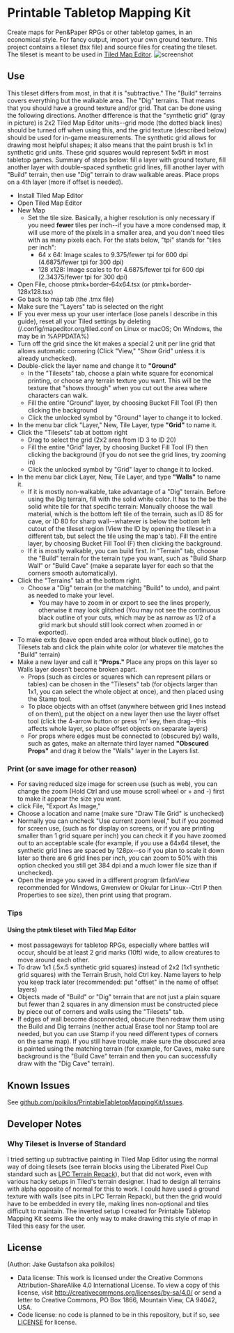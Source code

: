 # Printable Tabletop Mapping Kit
Create maps for Pen&amp;Paper RPGs or other tabletop games, in an economical style. For fancy output, import your own ground texture. This project contains a tileset (tsx file) and source files for creating the tileset. The tileset is meant to be used in [Tiled Map Editor](https://www.mapeditor.org/).
![screenshot](https://github.com/poikilos/PrintableTabletopMappingKit/raw/master/screenshot.png)

## Use
This tileset differs from most, in that it is "subtractive." The "Build" terrains covers everything but the walkable area. The "Dig" terrains. That means that you should have a ground texture and/or grid. That can be done using the following directions. Another difference is that the "synthetic grid" (gray in picture) is 2x2 Tiled Map Editor units--grid mode (the dotted black lines) should be turned off when using this, and the grid texture (described below) should be used for in-game measurements. The synthetic grid allows for drawing most helpful shapes; it also means that the paint brush is 1x1 in synthetic grid units. These grid squares would represent 5x5ft in most tabletop games. Summary of steps below: fill a layer with ground texture, fill another layer with double-spaced synthetic grid lines, fill another layer with "Build" terrain, then use "Dig" terrain to draw walkable areas. Place props on a 4th layer (more if offset is needed).
* Install Tiled Map Editor
* Open Tiled Map Editor
* New Map
  - Set the tile size. Basically, a higher resolution is only necessary if you need **fewer** tiles per inch--if you have a more condensed map, it will use more of the pixels in a smaller area, and you don't need tiles with as many pixels each.
    For the stats below, "tpi" stands for "tiles per inch":
    * 64 x 64: Image scales to 9.375/fewer tpi for 600 dpi (4.6875/fewer tpi for 300 dpi)
    * 128 x128: Image scales to for 4.6875/fewer tpi for 600 dpi (2.34375/fewer tpi for 300 dpi)
* Open File, choose ptmk+border-64x64.tsx (or ptmk+border-128x128.tsx)
* Go back to map tab (the .tmx file)
* Make sure the "Layers" tab is selected on the right
* IF you ever mess up your user interface (lose panels I describe in this guide), reset all your Tiled settings by deleting (/.config/mapeditor.org/tiled.conf on Linux or macOS; On Windows, the may be in %APPDATA%)
* Turn off the grid since the kit makes a special 2 unit per line grid that allows automatic cornering (Click "View," "Show Grid" unless it is already unchecked).
* Double-click the layer name and change it to **"Ground"**
  * In the "Tilesets" tab, choose a plain white square for economical printing, or choose any terrain texture you want. This will be the texture that "shows through" when you cut out the area where characters can walk.
  * Fill the entire "Ground" layer, by choosing Bucket Fill Tool (F) then clicking the background
  * Click the unlocked symbol by "Ground" layer to change it to locked.
* In the menu bar click "Layer," New, Tile Layer, type **"Grid"** to name it.
* Click the "Tilesets" tab at bottom right
  * Drag to select the grid (2x2 area from ID 3 to ID 20)
  * Fill the entire "Grid" layer, by choosing Bucket Fill Tool (F) then clicking the background
    (if you do not see the grid lines, try zooming in)
  * Click the unlocked symbol by "Grid" layer to change it to locked.
* In the menu bar click Layer, New, Tile Layer, and type **"Walls"** to name it.
  * If it is mostly non-walkable, take advantage of a "Dig" terrain. Before using the Dig terrain, fill with the solid white color. It has to the be the solid white tile for that specific terrain: Manually choose the wall material, which is the bottom left tile of the terrain, such as ID 85 for cave, or ID 80 for sharp wall--whatever is below the bottom left cutout of the tileset region (View the ID by opening the tileset in a different tab, but select the tile using the map's tab). Fill the entire layer, by choosing Bucket Fill Tool (F) then clicking the background.
  * If it is mostly walkable, you can build first. In "Terrain" tab, choose the "Build" terrain for the terrain type you want, such as "Build Sharp Wall" or "Build Cave" (make a separate layer for each so that the corners smooth automatically).
* Click the "Terrains" tab at the bottom right.
  * Choose a "Dig" terrain (or the matching "Build" to undo), and paint as needed to make your level.
    * You may have to zoom in or export to see the lines properly, otherwise it may look glitched (You may not see the continuous black outline of your cuts, which may be as narrow as 1/2 of a grid mark but should still look correct when zoomed in or exported).
* To make exits (leave open ended area without black outline), go to Tilesets tab and click the plain white color (or whatever tile matches the "Build" terrain)
* Make a new layer and call it **"Props."** Place any props on this layer so Walls layer doesn't become broken apart.
  * Props (such as circles or squares which can represent pillars or tables) can be chosen in the "Tilesets" tab (for objects larger than 1x1, you can select the whole object at once), and then placed using the Stamp tool.
  * To place objects with an offset (anywhere between grid lines instead of on them), put the object on a new layer then use the layer offset tool (click the 4-arrow button or press 'm' key, then drag--this affects whole layer, so place offset objects on separate layers)
  * For props where edges must be connected to (obscured by) walls, such as gates, make an alternate third layer named **"Obscured Props"** and drag it below the "Walls" layer in the Layers list.

### Print (or save image for other reason)
  * For saving reduced size image for screen use (such as web), you can change the zoom (Hold Ctrl and use mouse scroll wheel or + and -) first to make it appear the size you want.
  * click File, "Export As Image,"
  * Choose a location and name (make sure "Draw Tile Grid" is unchecked)
  * Normally you can uncheck "Use current zoom level," but if you zoomed for screen use, (such as for display on screens, or if you are printing smaller than 1 grid square per inch) you can check it if you have zoomed out to an acceptable scale (for example, if you use a 64x64 tileset, the synthetic grid lines are spaced by 128px--so if you plan to scale it down later so there are 6 grid lines per inch, you can zoom to 50% with this option checked you still get 384 dpi and a much lower file size than if unchecked).
  * Open the image you saved in a different program (IrfanView recommended for Windows, Gwenview or Okular for Linux--Ctrl P then Properties to see size), then print using that program.

### Tips
#### Using the ptmk tileset with Tiled Map Editor
* most passageways for tabletop RPGs, especially where battles will occur, should be at least 2 grid marks (10ft) wide, to allow creatures to move around each other.
* To draw 1x1 (.5x.5 synthetic grid squares) instead of 2x2 (1x1 synthetic grid squares) with the Terrain Brush, hold Ctrl key. Name layers to help you keep track later (recommended: put "offset" in the name of offset layers)
* Objects made of "Build" or "Dig" terrain that are not just a plain square but fewer than 2 squares in any dimension must be constructed piece by piece out of corners and walls using the "Tilesets" tab.
* If edges of wall become disconnected, obscure then redraw them using the Build and Dig terrains (neither actual Erase tool nor Stamp tool are needed, but you can use Stamp if you need different types of corners on the same map). If you still have trouble, make sure the obscured area is painted using the matching terrain (for example, for Caves, make sure background is the "Build Cave" terrain and then you can successfully draw with the "Dig Cave" terrain).

## Known Issues
See [github.com/poikilos/PrintableTabletopMappingKit/issues](https://github.com/poikilos/PrintableTabletopMappingKit/issues).

## Developer Notes
### Why Tileset is Inverse of Standard
I tried setting up subtractive painting in Tiled Map Editor using the normal way of doing tilesets (see terrain blocks using the Liberated Pixel Cup standard such as [LPC Terrain Repack](https://opengameart.org/content/lpc-terrain-repack)), but that did not work, even with various hacky setups in Tiled's terrain designer. I had to design all terrains with alpha opposite of normal for this to work. I could have used a ground texture with walls (see pits in LPC Terrain Repack), but then the grid would have to be embedded in every tile, making lines non-optional and tiles difficult to maintain. The inverted setup I created for Printable Tabletop Mapping Kit seems like the only way to make drawing this style of map in Tiled this easy for the user.

## License
(Author: Jake Gustafson aka poikilos)
* Data license: This work is licensed under the Creative Commons Attribution-ShareAlike 4.0 International License. To view a copy of this license, visit http://creativecommons.org/licenses/by-sa/4.0/ or send a letter to Creative Commons, PO Box 1866, Mountain View, CA 94042, USA.
* Code license: no code is planned to be in this repository, but if so, see [LICENSE](https://github.com/poikilos/PrintableTabletopMappingKit/blob/master/LICENSE) for license.
